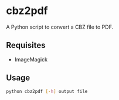 # cbz2pdf

A Python script to convert a CBZ file to PDF.

## Requisites

- ImageMagick

## Usage

```sh
python cbz2pdf [-h] output file
```
